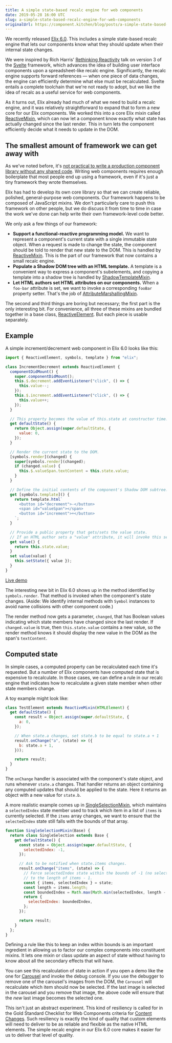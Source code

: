 ```yaml
---
title: A simple state-based recalc engine for web components
date: 2019-05-28 16:00 UTC
slug: a-simple-state-based-recalc-engine-for-web-components
originalUrl: https://component.kitchen/blog/posts/a-simple-state-based-recalc-engine-for-web-components
---
```


We recently released [Elix 6.0](https://github.com/elix/elix/releases/tag/6.0.0). This includes a simple state-based recalc engine that lets our components know what they should update when their internal state changes.

We were inspired by Rich Harris' [Rethinking Reactivity](https://www.youtube.com/watch?v=AdNJ3fydeao) talk on version 3 of the [Svelte](https://svelte.dev/) framework, which advances the idea of building user interface components upon a spreadsheet-like recalc engine. Significantly, the recalc engine supports forward references — when one piece of data changes, the engine can efficiently determine what else must be recalculated. Svelte entails a complete toolchain that we're not ready to adopt, but we like the idea of recalc as a useful service for web components.

As it turns out, Elix already had much of what we need to build a recalc engine, and it was relatively straightforward to expand that to form a new core for our Elix components. We worked this into a core Elix mixin called [ReactiveMixin](https://component.kitchen/elix/ReactiveMixin), which can now let a component know exactly what state has actually changed since the last render. This in turn lets the component efficiently decide what it needs to update in the DOM.

## The smallest amount of framework we can get away with

As we've noted before, it's [not practical to write a production component library without any shared code](https://component.kitchen/blog/posts/nobody-writes-production-web-components-in-vanilla-js-so-using-a-framework-makes-total-sense). Writing web components requires enough boilerplate that most people end up using a framework, even if it's just a tiny framework they wrote themselves.

Elix has had to develop its own core library so that we can create reliable, polished, general-purpose web components. Our framework happens to be composed of JavaScript mixins. We don't particularly care to push this framework on other people, but we do discuss it from time to time in case the work we've done can help write their own framework-level code better.

We only ask a few things of our framework:

- **Support a functional-reactive programming model.** We want to represent a component's current state with a single immutable state object. When a request is made to change the state, the component should be told to render that new state to the DOM. This is handled by [ReactiveMixin](https://component.kitchen/elix/ReactiveMixin). This is the part of our framework that now contains a small recalc engine.
- **Populate a Shadow DOM tree with an HTML template.** A template is a convenient way to express a component's subelements, and copying a template into a shadow tree is handled by [ShadowTemplateMixin](https://component.kitchen/elix/ShadowTemplateMixin).
- **Let HTML authors set HTML attributes on our components.** When a `foo-bar` attribute is set, we want to invoke a corresponding `fooBar` property setter. That's the job of [AttributeMarshallingMixin](https://component.kitchen/elix/AttributeMarshallingMixin).

The second and third things are boring but necessary; the first part is the only interesting bit. For convenience, all three of these mixins are bundled together in a base class, [ReactiveElement](https://component.kitchen/elix/ReactiveElement). But each piece is usable separately.

## Example

A simple increment/decrement web component in Elix 6.0 looks like this:

```js
import { ReactiveElement, symbols, template } from "elix";

class IncrementDecrement extends ReactiveElement {
  componentDidMount() {
    super.componentDidMount();
    this.$.decrement.addEventListener("click", () => {
      this.value--;
    });
    this.$.increment.addEventListener("click", () => {
      this.value++;
    });
  }

  // This property becomes the value of this.state at constructor time.
  get defaultState() {
    return Object.assign(super.defaultState, {
      value: 0,
    });
  }

  // Render the current state to the DOM.
  [symbols.render](changed) {
    super[symbols.render](changed);
    if (changed.value) {
      this.$.valueSpan.textContent = this.state.value;
    }
  }

  // Define the initial contents of the component's Shadow DOM subtree.
  get [symbols.template]() {
    return template.html`
      <button id="decrement">-</button>
      <span id="valueSpan"></span>
      <button id="increment">+</button>
    `;
  }

  // Provide a public property that gets/sets the value state.
  // If an HTML author sets a "value" attribute, it will invoke this setter.
  get value() {
    return this.state.value;
  }
  set value(value) {
    this.setState({ value });
  }
}
```

[Live demo](https://component.kitchen/demos/reactiveElementExample.html)

The interesting new bit in Elix 6.0 shows up in the method identified by `symbols.render`. That method is invoked when the component's state changes. (Aside: We identify internal methods with `Symbol` instances to avoid name collisions with other component code.)

The render method now gets a parameter, `changed`, that has Boolean values indicating which state members have changed since the last render. If `changed.value` is true, then `this.state.value` contains a new value, so the render method knows it should display the new value in the DOM as the span's `textContent`.

## Computed state

In simple cases, a computed property can be recalculated each time it's requested. But a number of Elix components have computed state that is expensive to recalculate. In those cases, we can define a rule in our recalc engine that indicates how to recalculate a given state member when other state members change.

A toy example might look like:

```js
class TestElement extends ReactiveMixin(HTMLElement) {
  get defaultState() {
    const result = Object.assign(super.defaultState, {
      a: 0,
    });

    // When state.a changes, set state.b to be equal to state.a + 1
    result.onChange("a", (state) => ({
      b: state.a + 1,
    }));

    return result;
  }
}
```

The `onChange` handler is associated with the component's state object, and runs whenever `state.a` changes. That handler returns an object containing any computed updates that should be applied to the state. Here it returns an object with a new value for `state.b`.

A more realistic example comes up in [SingleSelectionMixin](https://component.kitchen/elix/SingleSelectionMixin), which maintains a `selectedIndex` state member used to track which item in a list of `items` is currently selected. If the `items` array changes, we want to ensure that the `selectedIndex` state still falls with the bounds of that array.

```js
function SingleSelectionMixin(Base) {
  return class SingleSelection extends Base {
    get defaultState() {
      const state = Object.assign(super.defaultState, {
        selectedIndex: -1,
      });

      // Ask to be notified when state.items changes.
      result.onChange("items", (state) => {
        // Force selectedIndex state within the bounds of -1 (no selection)
        // to the length of items - 1.
        const { items, selectedIndex } = state;
        const length = items.length;
        const boundedIndex = Math.max(Math.min(selectedIndex, length - 1), -1);
        return {
          selectedIndex: boundedIndex,
        };
      });

      return result;
    }
  };
}
```

Defining a rule like this to keep an index within bounds is an important ingredient in allowing us to factor our complex components into constituent mixins. It lets one mixin or class update an aspect of state without having to know about all the secondary effects that will have.

You can see this recalculation of state in action if you open a demo like the one for [Carousel](https://component.kitchen/demos/carousel.html) and invoke the debug console. If you use the debugger to remove one of the carousel's images from the DOM, the `Carousel` will recalculate which item should now be selected. If the last image is selected in the carousel and you remove that image, the above code will ensure that the _new_ last image becomes the selected one.

This isn't just an abstract experiment. This kind of resiliency is called for in the Gold Standard Checklist for Web Components criteria for [Content Changes](https://github.com/webcomponents/gold-standard/wiki/Content-Changes). Such resiliency is exactly the kind of quality that custom elements will need to deliver to be as reliable and flexible as the native HTML elements. The simple recalc engine in our Elix 6.0 core makes it easier for us to deliver that level of quality.
